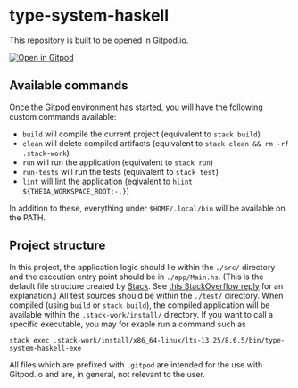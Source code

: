 # type-system-haskell

This repository is built to be opened in Gitpod.io.

[![Open in Gitpod](https://gitpod.io/button/open-in-gitpod.svg)](https://gitpod.io/#https://github.com/blalasaadri/type-system-haskell)

## Available commands
Once the Gitpod environment has started, you will have the following custom commands available:
- `build` will compile the current project (equivalent to `stack build`)
- `clean` will delete compiled artifacts (equivalent to `stack clean && rm -rf .stack-work`)
- `run` will run the application (equivalent to `stack run`)
- `run-tests` will run the tests (equivalent to `stack test`)
- `lint` will lint the application (eqivalent to `hlint ${THEIA_WORKSPACE_ROOT:-.}`)

In addition to these, everything under `$HOME/.local/bin` will be available on the PATH.

## Project structure
In this project, the application logic should lie within the `./src/` directory and the execution entry point should be in `./app/Main.hs`.
(This is the default file structure created by [Stack](https://docs.haskellstack.org/en/stable/README/).
See [this StackOverflow reply](https://stackoverflow.com/a/39070268/2382246) for an explanation.)
All test sources should be within the `./test/` directory.
When compiled (using `build` or `stack build`), the compiled application will be available within the `.stack-work/install/` directory.
If you want to call a specific executable, you may for exaple run a command such as
```shell
stack exec .stack-work/install/x86_64-linux/lts-13.25/8.6.5/bin/type-system-haskell-exe
```

All files which are prefixed with `.gitpod` are intended for the use with Gitpod.io and are, in general, not relevant to the user.
